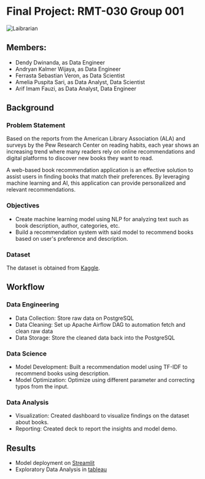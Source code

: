 # Final Project: RMT-030 Group 001
   ![Laibrarian](https://github.com/FTDS-assignment-bay/p2-final-project-laibrarian/blob/main/deployment/lai.png)

## Members:
- Dendy Dwinanda, as Data Engineer
- Andryan Kalmer Wijaya, as Data Engineer
- Ferrasta Sebastian Veron, as Data Scientist
- Amelia Puspita Sari, as Data Analyst, Data Scientist
- Arif Imam Fauzi, as Data Analyst, Data Engineer


## Background
### Problem Statement
Based on the reports from the American Library Association (ALA) and surveys by the Pew Research Center on reading habits, each year shows an increasing trend where many readers rely on online recommendations and digital platforms to discover new books they want to read.

A web-based book recommendation application is an effective solution to assist users in finding books that match their preferences. By leveraging machine learning and AI, this application can provide personalized and relevant recommendations.

### Objectives
- Create machine learning model using NLP for analyzing text such as book description, author, categories, etc.
- Build a recommendation system with said model to recommend books based on user's preference and description.

### Dataset
The dataset is obtained from [Kaggle](https://www.kaggle.com/datasets/abdallahwagih/books-dataset/data).


## Workflow
### Data Engineering
- Data Collection: Store raw data on PostgreSQL
- Data Cleaning: Set up Apache Airflow DAG to automation fetch and clean raw data
- Data Storage: Store the cleaned data back into the PostgreSQL
### Data Science
- Model Development: Built a recommendation model using TF-IDF to recommend books using description.
- Model Optimization: Optimize using different parameter and correcting typos from the input.
### Data Analysis
- Visualization: Created dashboard to visualize findings on the dataset about books.
- Reporting: Created deck to report the insights and model demo.


## Results
- Model deployment on [Streamlit](https://laibrarian.streamlit.app)
- Exploratory Data Analysis in [tableau](https://public.tableau.com/views/DashboardBooks_FinalProject/Dashboard1?:language=en-US&:sid=&:display_count=n&:origin=viz_share_link)


